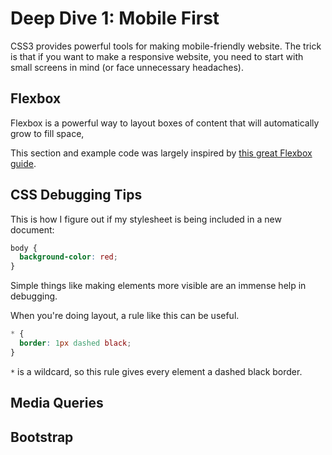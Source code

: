 # Deep Dive 1: Mobile First

CSS3 provides powerful tools for making mobile-friendly website. The trick is that if you want to make a responsive website, you need to start with small screens in mind (or face unnecessary headaches).

## Flexbox

Flexbox is a powerful way to layout boxes of content that will automatically grow to fill space, 

This section and example code was largely inspired by [this great Flexbox guide](https://css-tricks.com/snippets/css/a-guide-to-flexbox/).

## CSS Debugging Tips

This is how I figure out if my stylesheet is being included in a new document:

```css
body {
  background-color: red;
}
```

Simple things like making elements more visible are an immense help in debugging.

When you're doing layout, a rule like this can be useful.

```css
* {
  border: 1px dashed black;
}
```

`*` is a wildcard, so this rule gives every element a dashed black border.

## Media Queries

## Bootstrap